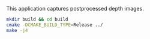 This application captures postprocessed depth images.

```sh
mkdir build && cd build
cmake -DCMAKE_BUILD_TYPE=Release ../
make -j4
```
